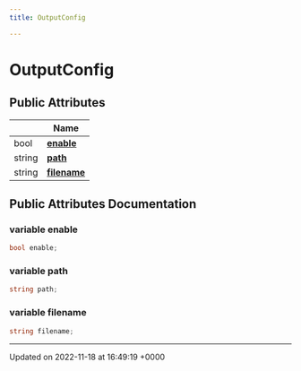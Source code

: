 ```yaml
---
title: OutputConfig

---
```


# OutputConfig





## Public Attributes

|                | Name           |
| -------------- | -------------- |
| bool | **[enable](/SignallingSystem-doc/mainsystem/Classes/classOutputConfig/#variable-enable)**  |
| string | **[path](/SignallingSystem-doc/mainsystem/Classes/classOutputConfig/#variable-path)**  |
| string | **[filename](/SignallingSystem-doc/mainsystem/Classes/classOutputConfig/#variable-filename)**  |

## Public Attributes Documentation

### variable enable

```csharp
bool enable;
```


### variable path

```csharp
string path;
```


### variable filename

```csharp
string filename;
```


-------------------------------

Updated on 2022-11-18 at 16:49:19 +0000